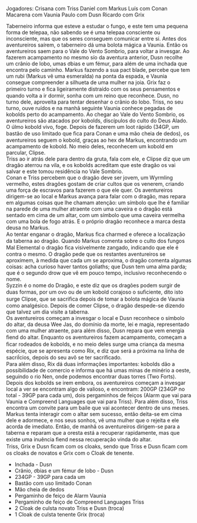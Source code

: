 Jogadores: 
Crisana com Triss 
Daniel com Markus 
Luís com Conan 
Macarena com Vaunia 
Paulo com Dusn 
Ricardo com Grix 
 
 
Taberneiro informa que esteve a estudar o fungo, e este tem uma pequena forma de 
telepaa, não sabendo se é uma telepaa consciente ou inconsciente, mas que os 
seres conseguem comunicar entre si. 
Antes dos aventureiros saírem, o taberneiro dá uma bolota mágica a Vaunia. 
Então os aventureiros saem para o Vale do Vento Sombrio, para voltar a invesgar. 
Ao fazerem acampamento no mesmo sío da aventura anterior, Dusn recolhe um 
crânio de lobo, umas ơbias e um fémur, para além de uma inchada que encontra pelo 
caminho. 
Markus fazendo a sua pact blade, percebe que tem um rubi (Markus vê uma 
esmeralda) na ponta da espada, e Vaunia consegue compreender a silhueta de uma 
mulher na joia. 
Grix faz o primeiro turno e ﬁca ligeiramente distraído com os seus pensamentos e 
quando volta a ir dormir, sonha com um reino que reconhece. 
Dusn, no turno dele, aproveita para tentar desenhar o crânio do lobo. 
Triss, no seu turno, ouve ruídos e na manhã seguinte Vaunia conhece pegadas de 
kobolds perto do acampamento. 
Ao chegar ao Vale do Vento Sombrio, os aventureiros são atacados por kobolds, 
discípulos do culto do Deus Alado. O úlmo kobold vivo, foge. Depois de fazerem um 
loot rápido (34GP, um bastão de uso limitado que ﬁca para Conan e uma mão cheia 
de dedos), os aventureiros seguem o kobold, graças ao hex de Markus, encontrando 
um acampamento de kobold. No meio deles, reconhecem um kobold em parcular, 
Clipse.  
Triss ao ir atrás dele para dentro da gruta, fala com ele, e Clipse diz que um dragão 
aterrou na vila, e os kobolds acreditam que este dragão os vai salvar e este tomou 
residência no Vale Sombrio.  
Conan e Triss percebem que o dragão deve ser jovem, um Wyrmling vermelho, estes 
dragões gostam de criar cultos que os venerem, criando uma força de escravos para 
fazerem o que ele quer. 
Os aventureiros dirigem-se ao local e Markus avança para falar com o dragão, mas 
repara em algumas coisas que lhe chamam atenção: um símbolo que lhe é familiar na 
parede de uma mulher atraente com uma caveira e o dragão está sentado em cima de 
um altar, com um símbolo que uma caveira vermelha com uma bola de fogo atrás. E o 
próprio dragão reconhece a marca desta deusa no Markus.  
Ao tentar enganar o dragão, Markus ﬁca charmed e oferece a localização da taberna ao 
dragão. Quando Markus comenta sobre o culto dos fungos  Mal Elemental  o dragão 
ﬁca visivelmente zangado, indicando que ele é contra o mesmo. 
O dragão pede que os restantes aventureiros se aproximem, à medida que cada um se 
aproxima, o dragão comenta algumas coisas: acha curioso haver tantos goliaths; que 
Dusn tem uma alma parda; que é o segundo drow que vê em pouco tempo, 
inclusivo reconhecendo o nome.  
Syzzin é o nome do Dragão, e este diz que os dragões podem surgir de duas formas, 
por um ovo ou de um kobold corajoso o suﬁciente, dito isto surge Clipse, que se 
sacriﬁca depois de tomar a bolota mágica de Vaunia como analgésico. Depois de comer 
Clipse, o dragão despede-se dizendo que talvez um dia visite a taberna.  
Os aventureiros começam a invesgar o local e Dusn reconhece o símbolo do altar, da 
deusa Wee Jas, do domínio da morte, lei e magia, representado com uma mulher 
atraente, para além disso, Dusn repara que vem energia ﬁend do altar. 
Enquanto os aventureiros fazem acampamento, começam a ﬁcar rodeados de kobolds, 
e no meio deles surge uma criança da mesma espécie, que se apresenta como Rix, e diz 
que será a próxima na linha de sacriİcios, depois do seu avô se ter sacriﬁcado.  
Para além disso, Rix dá duas informações importantes: kobolds dão a possibilidade de 
comercio e informa que há umas minas de minério a oeste, seguindo o rio Nen, onde 
podemos encontrar duas torres (Two Forts). 
Depois dos kobolds se irem embora, os aventureiros começam a invesgar local a ver 
se encontram algo de valioso, e encontram: 200GP (234GP no total - 39GP para cada 
um), dois pergaminhos de feiços (Alarm que vai para Vaunia e Compreend 
Languages que vai para Triss). Para além disso, Triss encontra um convite para um 
baile que vai acontecer dentro de uns meses.  
Markus tenta interagir com o altar sem sucesso, então deita-se em cima dele e 
adormece, e nos seus sonhos, vê uma mulher que o rejeita e ele acorda de imediato. 
Então, de manhã os aventureiros dirigem-se para a taberna e reparam que a oresta 
está a recuperar rapidamente, mas que existe uma inuência ﬁend nessa recuperação 
vinda do altar.  
Triss, Grix e Dusn ﬁcam com os cloaks, sendo que Triss e Dusn ﬁcam com os cloaks 
de novatos e Grix com o Cloak de tenente.  
 
  
- Inchada - Dusn 
- Crânio, ơbias e um fémur de lobo - Dusn  
- 234GP - 39GP para cada um 
- Bastão com uso limitado  Conan 
- Mão cheia de dedos 
- Pergaminho de feiço de Alarm  Vaunia 
- Pergaminho de feiço de Compreend Languages  Triss 
- 2 Cloak de culsta novato  Triss e Dusn (troca) 
- 1 Cloak de culsta tenente  Grix (troca) 
 
 
 
 
 

























